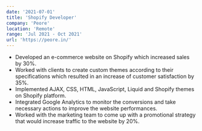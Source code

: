 ```yaml
---
date: '2021-07-01'
title: 'Shopify Developer'
company: 'Peore'
location: 'Remote'
range: 'Jul 2021 - Oct 2021'
url: 'https://peore.in/'
---
```


- Developed an e-commerce website on Shopify which increased sales by 30%.
- Worked with clients to create custom themes according to their specifications which resulted in an increase of customer satisfaction by 35%.
- Implemented AJAX, CSS, HTML, JavaScript, Liquid and Shopify themes on Shopify platform.
- Integrated Google Analytics to monitor the conversions and take necessary actions to improve the website performances.
- Worked with the marketing team to come up with a promotional strategy that would increase traffic to the website by 20%.
